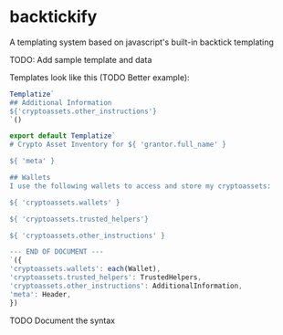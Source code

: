 # backtickify

A templating system based on javascript's built-in backtick templating

TODO: Add sample template and data

Templates look like this (TODO Better example):
```javascript
Templatize`
## Additional Information
${'cryptoassets.other_instructions'}
`()

export default Templatize`
# Crypto Asset Inventory for ${ 'grantor.full_name' }

${ 'meta' }

## Wallets
I use the following wallets to access and store my cryptoassets:

${ 'cryptoassets.wallets' }

${ 'cryptoassets.trusted_helpers'}

${ 'cryptoassets.other_instructions' }

--- END OF DOCUMENT ---
`({
'cryptoassets.wallets': each(Wallet),
'cryptoassets.trusted_helpers': TrustedHelpers,
'cryptoassets.other_instructions': AdditionalInformation,
'meta': Header,
})

```

TODO Document the syntax

